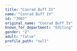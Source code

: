 ```yaml
---
title: "Conrad Buff IV"
name: "Conrad Buff IV"
id: "3987"
original_name: "Conrad Buff IV"
known_for_department: "Editing"
gender: "2"
adult: "false"
profile_path: "null"
---
```


